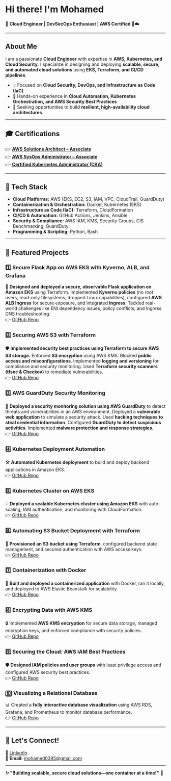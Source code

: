 # Hi there! I'm Mohamed  

🚀 **Cloud Engineer | DevSecOps Enthusiast | AWS Certified 🔐☁️**  

---

## About Me  
I am a passionate **Cloud Engineer** with expertise in **AWS, Kubernetes, and Cloud Security**. I specialize in designing and deploying **scalable, secure, and automated cloud solutions** using **EKS, Terraform, and CI/CD pipelines**.  

- 💡 Focused on **Cloud Security, DevOps, and Infrastructure as Code (IaC)**  
- 🚀 Hands-on experience in **Cloud Automation, Kubernetes Orchestration, and AWS Security Best Practices**  
- 🎯 Seeking opportunities to build **resilient, high-availability cloud architectures**  

---

## 🎓 Certifications  
👉 [**AWS Solutions Architect – Associate**](https://www.credly.com/badges/cd639be7-63a3-40cc-8c35-55e1ff18717b/public_url)  
👉 [**AWS SysOps Administrator – Associate**](https://www.credly.com/badges/11c74b83-3679-4748-b4a0-96bb952c44ad/public_url)  
👉 [**Certified Kubernetes Administrator (CKA)**](https://www.credly.com/badges/760321ff-dd42-4a98-91de-7d306c99d6ed/public_url)  

---

## 🏢 Tech Stack  
- **Cloud Platforms:** AWS (EKS, EC2, S3, IAM, VPC, CloudTrail, GuardDuty)  
- **Containerization & Orchestration:** Docker, Kubernetes (EKS)  
- **Infrastructure as Code (IaC):** Terraform, CloudFormation  
- **CI/CD & Automation:** GitHub Actions, Jenkins, Ansible  
- **Security & Compliance:** AWS IAM, KMS, Security Groups, CIS Benchmarking, GuardDuty  
- **Programming & Scripting:** Python, Bash  

---

## 🚀 Featured Projects  
### **1️⃣ Secure Flask App on AWS EKS with Kyverno, ALB, and Grafana**  
🔐 **Designed and deployed a secure, observable Flask application on Amazon EKS** using Terraform. Implemented **Kyverno policies** (no root users, read-only filesystems, dropped Linux capabilities), configured **AWS ALB Ingress** for secure exposure, and integrated **Ingress**. Tackled real-world challenges like ENI dependency issues, policy conflicts, and Ingress DNS troubleshooting.  
👉 [GitHub Repo](https://github.com/SecureCloudOps/secure-flask-eks)

### **2️⃣ Securing AWS S3 with Terraform**  
🛡️ **Implemented security best practices using Terraform to secure AWS S3 storage.** Enforced **S3 encryption** using AWS KMS. Blocked **public access and misconfigurations**. Implemented **logging and versioning** for compliance and security monitoring. Used **Terraform security scanners (tfsec & Checkov)** to remediate vulnerabilities.  
👉 [GitHub Repo](https://github.com/SecureCloudOps/terraform-security-project)  

### **3️⃣ AWS GuardDuty Security Monitoring**  
🔎 **Deployed a security monitoring solution using AWS GuardDuty** to detect threats and vulnerabilities in an AWS environment. Deployed a **vulnerable web application** to simulate a security attack. Used **hacking techniques to steal credential information**. Configured **GuardDuty to detect suspicious activities**. Implemented **malware protection and response strategies**.  
👉 [GitHub Repo](https://github.com/SecureCloudOps/GuardDuty-Security)  

### **4️⃣ Kubernetes Deployment Automation**  
🛠 **Automated Kubernetes deployment** to build and deploy backend applications in Amazon EKS.  
👉 [GitHub Repo](https://github.com/SecureCloudOps/Kubernetes-Deployment)  

### **5️⃣ Kubernetes Cluster on AWS EKS**  
💡 **Deployed a scalable Kubernetes cluster using Amazon EKS** with auto-scaling, IAM authentication, and monitoring with CloudFormation.  
👉 [GitHub Repo](https://github.com/SecureCloudOps/KubernetesLab)  

### **6️⃣ Automating S3 Bucket Deployment with Terraform**  
🚀 **Provisioned an S3 bucket using Terraform**, configured backend state management, and secured authentication with AWS access keys.  
👉 [GitHub Repo](https://github.com/SecureCloudOps/S3-Automated)  

### **7️⃣ Containerization with Docker**  
🐳 **Built and deployed a containerized application** with Docker, ran it locally, and deployed to AWS Elastic Beanstalk for scalability.  
👉 [GitHub Repo](https://github.com/SecureCloudOps/DockerLab)  

### **8️⃣ Encrypting Data with AWS KMS**  
🔒 Implemented **AWS KMS encryption** for secure data storage, managed encryption keys, and enforced compliance with security policies.  
👉 [GitHub Repo](https://github.com/SecureCloudOps/AWS-KMS)  

### **9️⃣ Securing the Cloud: AWS IAM Best Practices**  
🛡 **Designed IAM policies and user groups** with least privilege access and configured AWS security best practices.  
👉 [GitHub Repo](https://github.com/SecureCloudOps/AWSIAM)  

### **🔟 Visualizing a Relational Database**  
📊 Created a **fully interactive database visualization** using AWS RDS, Grafana, and Prometheus to monitor database performance.  
👉 [GitHub Repo](https://github.com/SecureCloudOps/Database-Visualization)  

---

## 💌 Let's Connect!  
🌟 [LinkedIn](https://www.linkedin.com/in/mohamed-mohamed-81a138a8/)  
📧 **Email:** mohamed0395@gmail.com  

---

**✨ "Building scalable, secure cloud solutions—one container at a time!"** 🚀

